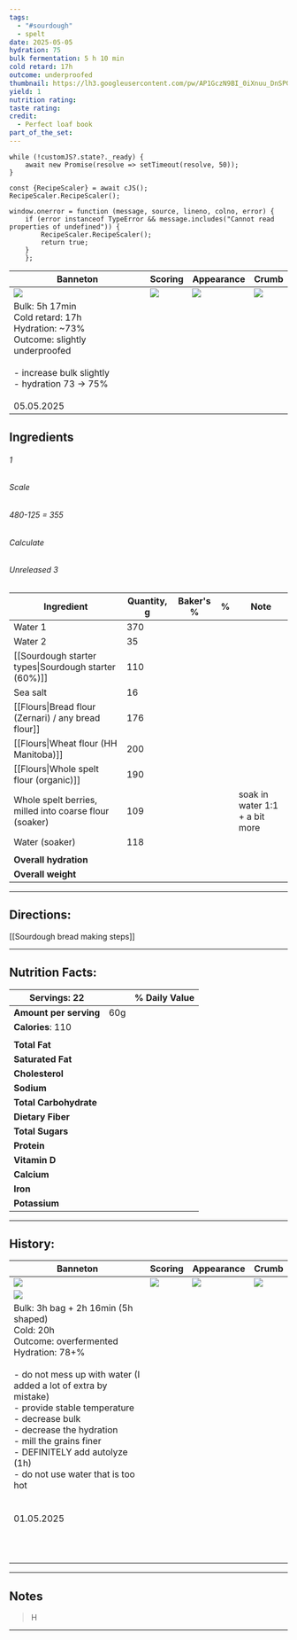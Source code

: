 ```yaml
---
tags:
  - "#sourdough"
  - spelt
date: 2025-05-05
hydration: 75
bulk fermentation: 5 h 10 min
cold retard: 17h
outcome: underproofed
thumbnail: https://lh3.googleusercontent.com/pw/AP1GczN9BI_0iXnuu_DnSPGbd9dy-vTlikeU3SdS6qrR5IIojgoaRWpzWmn8XHn6KLKsWIQ6CgRzpP1mXqH4UBygxtT1gf2xTVykV4hnLJ09DXzwBo0l_SkOumFbJqm0k2YK-bWBHOCAL9REJ7OiCZAChPV5=w1280-h960-s-no-gm?authuser=0
yield: 1
nutrition rating: 
taste rating: 
credit:
  - Perfect loaf book
part_of_the_set:
---
```

```dataviewjs
while (!customJS?.state?._ready) { 
	await new Promise(resolve => setTimeout(resolve, 50)); 
} 

const {RecipeScaler} = await cJS();
RecipeScaler.RecipeScaler();

window.onerror = function (message, source, lineno, colno, error) {
	if (error instanceof TypeError && message.includes("Cannot read properties of undefined")) {
		RecipeScaler.RecipeScaler();
		return true;
	}
    };
```

| Banneton                                                                                                                                                                                                                             | Scoring                                                                                                                                                                                                                              | Appearance                                                                                                                                                                                                                           | Crumb                                                                                                                                                                                                                                |
| ------------------------------------------------------------------------------------------------------------------------------------------------------------------------------------------------------------------------------------ | ------------------------------------------------------------------------------------------------------------------------------------------------------------------------------------------------------------------------------------ | ------------------------------------------------------------------------------------------------------------------------------------------------------------------------------------------------------------------------------------ | ------------------------------------------------------------------------------------------------------------------------------------------------------------------------------------------------------------------------------------ |
| ![](https://lh3.googleusercontent.com/pw/AP1GczOgcCqwFHtsSJzyRPL4EqjJ-7XKqxPtFwXXyGzV3pHYVrZRXYC6kSUYIRykxqLjk5HxXDVdBeN6TMDLQ0djYWtGTzULczmBwUMnbK3xFSJzpcwSSgfXZCR_5FWxmhrBsmgLjcl-HmhBxbroF5u8oXfj=w1280-h960-s-no-gm?authuser=0) | ![](https://lh3.googleusercontent.com/pw/AP1GczN7AcS9zqE8zfgwCQoAjE29fXuJAMtVDSLIpKi9ZZ5N_CDp4-Bs4hKsuzdcCnbIP0194wpMeTbzvQ7BqCFTtE4_VACrx_hmtKf53BFnMi4nbvX_EBGBpmiugBlZ4zha_io84hRScRgQj7mTQWUpRb-1=w779-h1039-s-no-gm?authuser=0) | ![](https://lh3.googleusercontent.com/pw/AP1GczN9BI_0iXnuu_DnSPGbd9dy-vTlikeU3SdS6qrR5IIojgoaRWpzWmn8XHn6KLKsWIQ6CgRzpP1mXqH4UBygxtT1gf2xTVykV4hnLJ09DXzwBo0l_SkOumFbJqm0k2YK-bWBHOCAL9REJ7OiCZAChPV5=w1280-h960-s-no-gm?authuser=0) | ![](https://lh3.googleusercontent.com/pw/AP1GczOgcCqwFHtsSJzyRPL4EqjJ-7XKqxPtFwXXyGzV3pHYVrZRXYC6kSUYIRykxqLjk5HxXDVdBeN6TMDLQ0djYWtGTzULczmBwUMnbK3xFSJzpcwSSgfXZCR_5FWxmhrBsmgLjcl-HmhBxbroF5u8oXfj=w1280-h960-s-no-gm?authuser=0) |
| Bulk: 5h 17min<br>Cold retard: 17h<br>Hydration: ~73%<br>Outcome: slightly underproofed<br><br>- increase bulk slightly<br>- hydration 73 -> 75%<br><br>05.05.2025                                                                   |                                                                                                                                                                                                                                      |                                                                                                                                                                                                                                      |                                                                                                                                                                                                                                      |



## Ingredients

###### 1
###### Scale
###### 480-125 = 355
###### Calculate
###### Unreleased 3

| Ingredient                                             | Quantity, g | Baker's % | %   | Note                           |
| ------------------------------------------------------ | ----------- | --------- | --- | ------------------------------ |
| Water 1                                                | 370         |           |     |                                |
| Water 2                                                | 35          |           |     |                                |
| [[Sourdough starter types\|Sourdough starter (60%)]]   | 110         |           |     |                                |
| Sea salt                                               | 16          |           |     |                                |
| [[Flours\|Bread flour (Zernari) / any bread flour]]    | 176         |           |     |                                |
| [[Flours\|Wheat flour (HH Manitoba)]]                  | 200         |           |     |                                |
| [[Flours\|Whole spelt flour (organic)]]                | 190         |           |     |                                |
| Whole spelt berries, milled into coarse flour (soaker) | 109         |           |     | soak in water 1:1 + a bit more |
| Water (soaker)                                         | 118         |           |     |                                |
|                                                        |             |           |     |                                |
| **Overall hydration**                                  |             |           |     |                                |
| **Overall weight**                                     |             |           |     |                                |





---
## Directions:

[[Sourdough bread making steps]]

---
## Nutrition Facts:

| **Servings:** 22       |       | % Daily Value |
| ---------------------- | ----- | ------------- |
| **Amount per serving** | 60g   |               |
| **Calories**: 110      |       |               |
|                        |       |               |
| **Total Fat**          |       |               |
| **Saturated Fat**      |       |               |
| **Cholesterol**        |       |               |
| **Sodium**             |       |               |
| **Total Carbohydrate** |       |               |
| **Dietary Fiber**      |       |               |
| **Total Sugars**       |       |               |
| **Protein**            |       |               |
| **Vitamin D**          |       |               |
| **Calcium**            |       |               |
| **Iron**               |       |               |
| **Potassium**          |       |               |

---
## History:

| Banneton                                                                                                                                                                                                                                                                                                                                                                     | Scoring                                                                                                                                                                                                                             | Appearance                                                                                                                                                                                                                           | Crumb                                                                                                                                                                                                                                |
| ---------------------------------------------------------------------------------------------------------------------------------------------------------------------------------------------------------------------------------------------------------------------------------------------------------------------------------------------------------------------------- | ----------------------------------------------------------------------------------------------------------------------------------------------------------------------------------------------------------------------------------- | ------------------------------------------------------------------------------------------------------------------------------------------------------------------------------------------------------------------------------------ | ------------------------------------------------------------------------------------------------------------------------------------------------------------------------------------------------------------------------------------ |
| ![](https://lh3.googleusercontent.com/pw/AP1GczPXSoDlLFkTzzkg-pZMfMespTeRYZvK51P3E2WSykcHrN7LU1tJmzVTk3eOAuVwT8HZQ-Rk3fjbIAB08eWzUshQF7WVcfv9YBPkSU34qBQKtAc-VrXnJ-wfgv-2zbvWdFKol7r3PreQAqpBg0cc4PF6=w1204-h903-s-no-gm?authuser=0)                                                                                                                                         | ![](https://lh3.googleusercontent.com/pw/AP1GczNmysuNLd6T4IQIGe7qDrTidPYHjKH2zoq-hEAnOdeLiPJpmSu3WDpisJj7ndhbNfNsPVrxMrkUYNOtdDi_KZjr0Q35h1PyDNP7SeqLWQL-9BxcLJupsvW3TX96bs4qf1F8qHLtd9WPbwuKw4PnfeK2=w677-h903-s-no-gm?authuser=0) | ![](https://lh3.googleusercontent.com/pw/AP1GczP19CWOLNBvjPp4b0nmZSN5wRJ693DxpXZkg8b1FtPTJeXqj1KV1d9Hzxoa_7GS2XG7a4OWlpGB8cRv5nmFvH1LySEteV5bWiovKrB0918yj9SSQhQ0ske4BytNc2cPUMXYx4EKUcyfj3cTo4ouMNfx=w1204-h903-s-no-gm?authuser=0) | ![](https://lh3.googleusercontent.com/pw/AP1GczNeIb978NlgHADEcv4bbtBUx12owzbChIaH7WWtRQSt20AhqK-bdAorq9TWs2inXRktONpcg3iisPsv6tZf0q6RQC7Xxev0XxI8DiyQddW_iJj498C1WDBrMnb0bPVFf2vgNGxNv9M8y4E7sHfDlTYm=w1204-h903-s-no-gm?authuser=0) |
| ![](https://lh3.googleusercontent.com/pw/AP1GczM7U2bEQ048BnSfZx5_7Up5TTXpKYfHvXU_rXGVSo2-wZWljIlmr0ceDAUAhEQQbY8RVygz13GOr5sfhfM7aM0nrPjcq0dPUsrtHU_cN1W6RVuhyiu_-Q5DicdYOxlvf20AAjGJlEHFExI3Vqwf6gnU=w1204-h903-s-no-gm?authuser=0)                                                                                                                                         |                                                                                                                                                                                                                                     |                                                                                                                                                                                                                                      |                                                                                                                                                                                                                                      |
| Bulk: 3h bag + 2h 16min (5h shaped)<br>Cold: 20h<br>Outcome: overfermented<br>Hydration: 78+%<br><br>- do not mess up with water (I added a lot of extra by mistake)<br>- provide stable temperature<br>- decrease bulk<br>- decrease the hydration<br>- mill the grains finer<br>- DEFINITELY add autolyze (1h)<br>- do not use water that is too hot<br><br><br>01.05.2025 |                                                                                                                                                                                                                                     |                                                                                                                                                                                                                                      |                                                                                                                                                                                                                                      |
|                                                                                                                                                                                                                                                                                                                                                                              |                                                                                                                                                                                                                                     |                                                                                                                                                                                                                                      |                                                                                                                                                                                                                                      |
|                                                                                                                                                                                                                                                                                                                                                                              |                                                                                                                                                                                                                                     |                                                                                                                                                                                                                                      |                                                                                                                                                                                                                                      |
|                                                                                                                                                                                                                                                                                                                                                                              |                                                                                                                                                                                                                                     |                                                                                                                                                                                                                                      |                                                                                                                                                                                                                                      |
|                                                                                                                                                                                                                                                                                                                                                                              |                                                                                                                                                                                                                                     |                                                                                                                                                                                                                                      |                                                                                                                                                                                                                                      |
|                                                                                                                                                                                                                                                                                                                                                                              |                                                                                                                                                                                                                                     |                                                                                                                                                                                                                                      |                                                                                                                                                                                                                                      |
|                                                                                                                                                                                                                                                                                                                                                                              |                                                                                                                                                                                                                                     |                                                                                                                                                                                                                                      |                                                                                                                                                                                                                                      |
|                                                                                                                                                                                                                                                                                                                                                                              |                                                                                                                                                                                                                                     |                                                                                                                                                                                                                                      |                                                                                                                                                                                                                                      |
|                                                                                                                                                                                                                                                                                                                                                                              |                                                                                                                                                                                                                                     |                                                                                                                                                                                                                                      |                                                                                                                                                                                                                                      |
|                                                                                                                                                                                                                                                                                                                                                                              |                                                                                                                                                                                                                                     |                                                                                                                                                                                                                                      |                                                                                                                                                                                                                                      |
|                                                                                                                                                                                                                                                                                                                                                                              |                                                                                                                                                                                                                                     |                                                                                                                                                                                                                                      |                                                                                                                                                                                                                                      |
|                                                                                                                                                                                                                                                                                                                                                                              |                                                                                                                                                                                                                                     |                                                                                                                                                                                                                                      |                                                                                                                                                                                                                                      |

---
## Notes

> H

---



